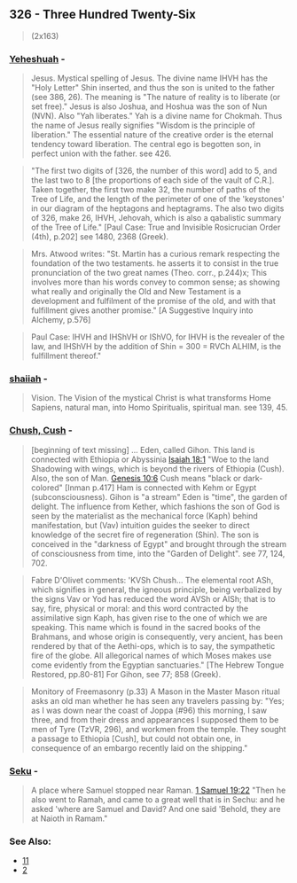 ## 326 - Three Hundred Twenty-Six
> (2x163)

### [Yeheshuah](/keys/IHShVH) - 
> Jesus. Mystical spelling of Jesus. The divine name IHVH has the "Holy Letter" Shin inserted, and thus the son is united to the father (see 386, 26). The meaning is "The nature of reality is to liberate (or set free)." Jesus is also Joshua, and Hoshua was the son of Nun (NVN). Also "Yah liberates." Yah is a divine name for Chokmah. Thus the name of Jesus really signifies "Wisdom is the principle of liberation." The essential nature of the creative order is the eternal tendency toward liberation. The central ego is begotten son, in perfect union with the father. see 426.

> "The first two digits of [326, the number of this word] add to 5, and the last two to 8 [the proportions of each side of the vault of C.R.]. Taken together, the first two make 32, the number of paths of the Tree of Life, and the length of the perimeter of one of the 'keystones' in our diagram of the heptagons and heptagrams. The also two digits of 326, make 26, IHVH, Jehovah, which is also a qabalistic summary of the Tree of Life." [Paul Case: True and Invisible Rosicrucian Order (4th), p.202] see 1480, 2368 (Greek).

> Mrs. Atwood writes: "St. Martin has a curious remark respecting the foundation of the two testaments. he asserts it to consist in the true pronunciation of the two great names (Theo. corr., p.244)x; This involves more than his words convey to common sense; as showing what really and originally the Old and New Testament is a development and fulfilment of the promise of the old, and with that fulfillment gives another promise." [A Suggestive Inquiry into Alchemy, p.576]

> Paul Case: IHVH and IHShVH or IShVO, for IHVH is the revealer of the law, and IHShVH by the addition of Shin = 300 = RVCh ALHIM, is the fulfillment thereof."

### [shaiiah](/keys/ShAIIH) - 
> Vision. The Vision of the mystical Christ is what transforms Home Sapiens, natural man, into Homo Spiritualis, spiritual man. see 139, 45.

### [Chush, Cush](/keys/KVSh) - 
> [beginning of text missing] ... Eden, called Gihon. This land is connected with Ethiopia or Abyssinia [Isaiah 18:1](http://biblehub.com//.htm) "Woe to the land Shadowing with wings, which is beyond the rivers of Ethiopia (Cush). Also, the son of Man. [Genesis 10:6](http://biblehub.com//.htm) Cush means "black or dark-colored" [Inman p.417] Ham is connected with Kehm or Egypt (subconsciousness). Gihon is "a stream" Eden is "time", the garden of delight. The influence from Kether, which fashions the son of God is seen by the materialist as the mechanical force (Kaph) behind manifestation, but (Vav) intuition guides the seeker to direct knowledge of the secret fire of regeneration (Shin). The son is conceived in the "darkness of Egypt" and brought through the stream of consciousness from time, into the "Garden of Delight". see 77, 124, 702.

> Fabre D'Olivet comments: 'KVSh Chush... The elemental root ASh, which signifies in general, the igneous principle, being verbalized by the signs Vav or Yod has reduced the word AVSh or AISh; that is to say, fire, physical or moral: and this word contracted by the assimilative sign Kaph, has given rise to the one of which we are speaking. This name which is found in the sacred books of the Brahmans, and whose origin is consequently, very ancient, has been rendered by that of the Aethi-ops, which is to say, the sympathetic fire of the globe. All allegorical names of which Moses makes use come evidently from the Egyptian sanctuaries." [The Hebrew Tongue Restored, pp.80-81] For Gihon, see 77; 858 (Greek).

> Monitory of Freemasonry (p.33) A Mason in the Master Mason ritual asks an old man whether he has seen any travelers passing by: "Yes; as I was down near the coast of Joppa (#96) this morning, I saw three, and from their dress and appearances I supposed them to be men of Tyre (TzVR, 296), and workmen from the temple. They sought a passage to Ethiopia [Cush], but could not obtain one, in consequence of an embargo recently laid on the shipping."

### [Seku](/keys/ShKV) - 
> A place where Samuel stopped near Raman. [1 Samuel 19:22](http://biblehub.com/1_samuel/19-22.htm) "Then he also went to Ramah, and came to a great well that is in Sechu: and he asked 'where are Samuel and David? And one said 'Behold, they are at Naioth in Ramam."

### See Also:

- [11](11)
- [2](2)

